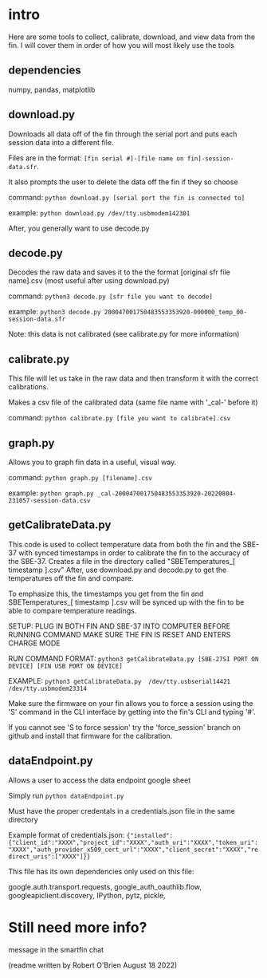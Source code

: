 # intro
Here are some tools to collect, calibrate, download, and view data from the fin.
I will cover them in order of how you will most likely use the tools

## dependencies

numpy, pandas, matplotlib

## download.py

Downloads all data off of the fin through the serial port and puts each session data into a different file. 

Files are in the format: ```[fin serial #]-[file name on fin]-session-data.sfr```.

It also prompts the user to delete the data off the fin if they so choose

command:
```python download.py [serial port the fin is connected to]```

example:
```python download.py /dev/tty.usbmodem142301```

After, you generally want to use decode.py

## decode.py
Decodes the raw data and saves it to the the format [original sfr file name].csv (most useful after using download.py)

command:
```python3 decode.py [sfr file you want to decode]```

example:
```python3 decode.py 200047001750483553353920-000000_temp_00-session-data.sfr```

Note: this data is not calibrated (see calibrate.py for more information)

## calibrate.py
This file will let us take in the raw data and then transform it with the correct calibrations. 

Makes a csv file of the calibrated data (same file name with '_cal-' before it)


command:
```python calibrate.py [file you want to calibrate].csv```

## graph.py
Allows you to graph fin data in a useful, visual way. 

command:
```python graph.py [filename].csv```

example:
```python graph.py _cal-200047001750483553353920-20220804-231057-session-data.csv```

## getCalibrateData.py

This code is used to collect temperature data from both the fin and the SBE-37 with synced timestamps in order to calibrate the fin to the accuracy of the SBE-37.
Creates a file in the directory called "SBETemperatures_[ timestamp ].csv"
After, use download.py and decode.py to get the temperatures off the fin and compare.

To emphasize this, the timestamps you get from the fin and SBETemperatures_[ timestamp ].csv will be synced up with the fin to be able to compare temperature readings.


SETUP:
PLUG IN BOTH FIN AND SBE-37 INTO COMPUTER BEFORE RUNNING COMMAND
MAKE SURE THE FIN IS RESET AND ENTERS CHARGE MODE

RUN COMMAND FORMAT: 
```python3 getCalibrateData.py [SBE-27SI PORT ON DEVICE] [FIN USB PORT ON DEVICE]```

EXAMPLE: 
```python3 getCalibrateData.py  /dev/tty.usbserial14421        /dev/tty.usbmodem23314```

Make sure the firmware on your fin allows you to force a session using the 'S' command in the CLI interface by getting into the fin's CLI and typing '#'.

If you cannot see 'S to force session' try the 'force_session' branch on github and install that firmware for the calibration. 

## dataEndpoint.py

Allows a user to access the data endpoint google sheet

Simply run ```python dataEndpoint.py``` 

Must have the proper credentals in a credentials.json file in the same directory

Example format of credentials.json:
```{"installed":{"client_id":"XXXX","project_id":"XXXX","auth_uri":"XXXX","token_uri":"XXXX","auth_provider_x509_cert_url":"XXXX","client_secret":"XXXX","redirect_uris":["XXXX"]}}```

This file has its own dependencies only used on this file: 

google.auth.transport.requests,
google_auth_oauthlib.flow,
googleapiclient.discovery,
IPython,
pytz,
pickle,

# Still need more info?
message in the smartfin chat

(readme written by Robert O'Brien August 18 2022)

